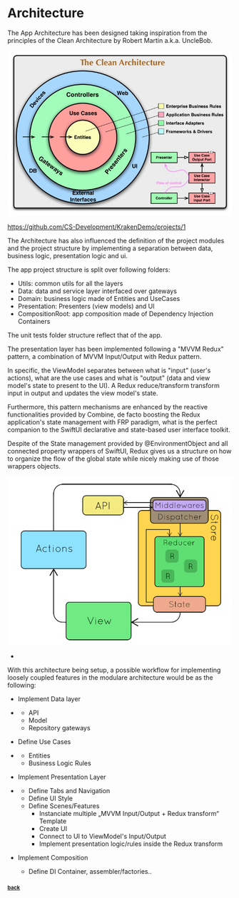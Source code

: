 # Architecture

The App Architecture has been designed taking inspiration from the principles of the Clean Architecture by Robert Martin a.k.a. UncleBob.

![](./CleanArchitecture.jpg)

https://github.com/CS-Development/KrakenDemo/projects/1

The Architecture has also influenced the definition of the project modules and the project structure by implementing a separation between data, business logic, presentation logic and ui.

The app project structure is split over following folders:

- Utils: common utils for all the layers 
- Data: data and service layer interfaced over gateways
- Domain: business logic made of Entities and UseCases
- Presentation: Presenters (view models) and UI
- CompositionRoot: app composition made of Dependency Injection Containers

The unit tests folder structure reflect that of the app.

The presentation layer has been implemented following a "MVVM Redux" pattern, a combination of MVVM Input/Output with Redux pattern.

In specific, the ViewModel separates between what is "input" (user's actions), what are the use cases and what is "output" (data and view model's state to present to the UI).  A Redux reduce/transform transform input in output and updates the view model's state.

Furthermore, this pattern mechanisms are enhanced by the reactive functionalities provided by Combine, de facto boosting the Redux application's state management with FRP paradigm, what is the perfect companion to the SwiftUI declarative and state-based user interface toolkit.

Despite of the State management provided by @EnvironmentObject and all connected property wrappers of SwiftUI, Redux gives us a structure on how to organize the flow of the global state while nicely making use of those wrappers objects.

![](./reduxFlow.gif)

- 

With this architecture being setup, a possible workflow for implementing loosely coupled features in the modulare architecture would be as the following:

- Implement Data layer

- - API
  - Model
  - Repository gateways

- Define Use Cases

- - Entities
  - Business Logic Rules

- Implement Presentation Layer

- - Define Tabs and Navigation
  - Define UI Style
  - Define Scenes/Features
    - Instanciate multiple „MVVM Input/Output + Redux transform“ Template
    - Create UI
    - Connect to UI to ViewModel's Input/Output
    - Implement presentation logic/rules inside the Redux transform

- Implement Composition
  - Define DI Container, assembler/factories..

<sub>[**back**](../../Readme.md)</sub>

